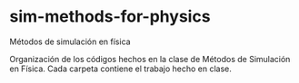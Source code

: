 # sim-methods-for-physics
Métodos de simulación en física

Organización de los códigos hechos en la clase de Métodos de Simulación en Física. Cada carpeta contiene el trabajo hecho en clase. 
